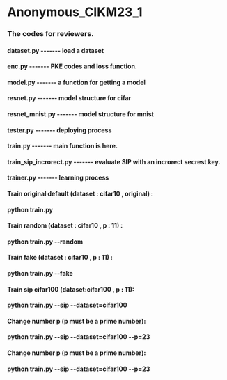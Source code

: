 # Anonymous_CIKM23_1

### The codes for reviewers.

#### dataset.py ------- load a dataset
#### enc.py -------  PKE codes and loss function.
#### model.py -------  a function for getting a model 
#### resnet.py ------- model structure for cifar
#### resnet_mnist.py ------- model structure for mnist
#### tester.py ------- deploying process
#### train.py ------- main function is here.
#### train_sip_incrorect.py ------- evaluate SIP with an  incrorect secrest key.
#### trainer.py ------- learning process

#### Train original default (dataset : cifar10 , original) :
#### python train.py

#### Train random (dataset : cifar10 , p : 11) :
#### python train.py --random

#### Train fake (dataset : cifar10 , p : 11) :
#### python train.py --fake

#### Train sip cifar100 (dataset:cifar100 , p : 11):
#### python train.py --sip --dataset=cifar100

#### Change number p (p must be a prime number):
#### python train.py --sip --dataset=cifar100 --p=23

#### Change number p (p must be a prime number):
#### python train.py --sip --dataset=cifar100 --p=23

